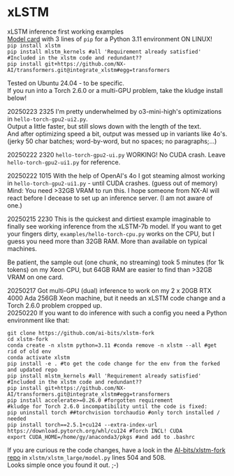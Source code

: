 # xLSTM
xLSTM inference first working examples<br>
[Model card](https://huggingface.co/NX-AI/xLSTM-7b) with 3 lines of `pip` for a Python 3.11 environment ON LINUX!<br>
`pip install xlstm`<br>
`pip install mlstm_kernels #all 'Requirement already satisfied' #Included in the xlstm code and redundant??`<br>
`pip install git+https://github.com/NX-AI/transformers.git@integrate_xlstm#egg=transformers`

Tested on Ubuntu 24.04 - to be specific.<br>
If you run into a Torch 2.6.0 or a multi-GPU problem, take the kludge install below!

20250223 2325 I'm pretty underwhelmed by o3-mini-high's optimizations in `hello-torch-gpu2-ui2.py`.<br>
Output a little faster, but still slows down with the length of the text.<br>
And after optimizing speed a bit, output was messed up in variants like 4o's. (jerky 50 char batches; word-by-word, but no spaces; no paragraphs;...)

20250222 2320 `hello-torch-gpu2-ui.py` WORKING! No CUDA crash. Leave `hello-torch-gpu2-ui1.py` for reference.

20250222 1015 With the help of OpenAI's 4o I got steaming almost working in `hello-torch-gpu2-ui1.py` - until CUDA crashes. (guess out of memory)<br>
Mind: You need >32GB VRAM to run this. I hope someone from NX-AI will react before I decease to set up an inference server. (I am not aware of one.)

20250215 2230 This is the quickest and dirtiest example imaginable to finally see working inference from the xLSTM-7b model.
If you want to get your fingers dirty, `examples/hello-torch-cpu.py` works on the CPU, but I guess you need more than 32GB RAM. More than available on typical machines.

Be patient, the sample out (one chunk, no streaming) took 5 minutes (for 1k tokens) on my Xeon CPU, but 64GB RAM are easier to find than >32GB VRAM on one card.

20250217 Got multi-GPU (dual) inference to work on my 2 x 20GB RTX 4000 Ada 256GB Xeon machine, but it needs an xLSTM code change and a Torch 2.6.0 problem cropped up.<br>
20250220 If you want to do inference with such a config you need a Python environment like that:<br>

`git clone https://github.com/ai-bits/xlstm-fork`<br>
`cd xlstm-fork`<br>
`conda create -n xlstm python=3.11 #conda remove -n xlstm --all #get rid of old env`<br>
`conda activate xlstm`<br>
`pip install -e . #to get the code change for the env from the forked and updated repo`<br>
`pip install mlstm_kernels #all 'Requirement already satisfied' #Included in the xlstm code and redundant??`<br>
`pip install git+https://github.com/NX-AI/transformers.git@integrate_xlstm#egg=transformers`<br>
`pip install accelerate>=0.26.0 #forgotten requirement`<br>
`#kludge for Torch 2.6.0 incompatibility until the code is fixed:`<br>
`pip uninstall torch ##torchvision torchaudio #only torch installed / needed`<br>
`pip install torch==2.5.1+cu124 --extra-index-url https://download.pytorch.org/whl/cu124 #Torch INCL! CUDA`<br>
`export CUDA_HOME=/home/gy/anaconda3/pkgs #and add to .bashrc`<br>

If you are curious re the code changes, have a look in the [AI-bits/xlstm-fork repo](https://github.com/ai-bits/xlstm-fork) in `xlstm/xlstm_large/model.py` lines 504 and 508.<br>
Looks simple once you found it out. ;-)
